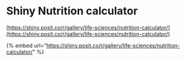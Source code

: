 # Shiny Nutrition calculator

[https://shiny.posit.co/r/gallery/life-sciences/nutrition-calculator/](https://shiny.posit.co/r/gallery/life-sciences/nutrition-calculator/)

{% embed url="https://shiny.posit.co/r/gallery/life-sciences/nutrition-calculator/" %}
